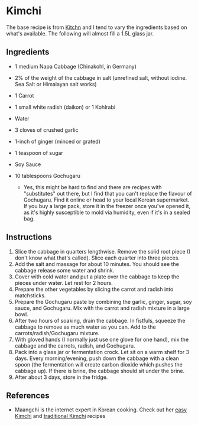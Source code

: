 # Kimchi

The base recipe is from [Kitchn](https://www.thekitchn.com/how-to-make-easy-kimchi-at-home-189390) and I tend to vary the ingredients based on what's available. The following will almost fill a 1.5L glass jar.



## Ingredients

* 1 medium Napa Cabbage (Chinakohl, in Germany)

* 2% of the weight of the cabbage in salt (unrefined salt, without iodine. Sea Salt or Himalayan salt works)

* 1 Carrot

* 1 small white radish (daikon) or 1 Kohlrabi

* Water

* 3 cloves of crushed garlic

* 1-inch of ginger (minced or grated)

* 1 teaspoon of sugar

* Soy Sauce

* 10 tablespoons Gochugaru

  * Yes, this might be hard to find and there are recipes with "substitutes" out there, but I find that you can't replace the flavour of Gochugaru. Find it online or head to your local Korean supermarket. If you buy a large pack, store it in the freezer once you've opened it, as it's highly susceptible to mold via humidity, even if it's in a sealed bag.

  

## Instructions

1. Slice the cabbage in quarters lengthwise. Remove the solid root piece (I don't know what that's called). Slice each quarter into three pieces.
2. Add the salt and massage for about 10 minutes. You should see the cabbage release some water and shrink. 
3. Cover with cold water and put a plate over the cabbage to keep the pieces under water. Let rest for 2 hours.
4. Prepare the other vegetables by slicing the carrot and radish into matchsticks.
5. Prepare the Gochugaru paste by combining the garlic, ginger, sugar, soy sauce, and Gochugaru. Mix with the carrot and radish mixture in a large bowl.
6. After two hours of soaking, drain the cabbage. In fistfuls, squeeze the cabbage to remove as much water as you can. Add to the carrots/radish/Gochugaru mixture.
7. With gloved hands (I normally just use one glove for one hand), mix the cabbage and the carrots, radish, and Gochugaru. 
8. Pack into a glass jar or fermentation crock. Let sit on a warm shelf for 3 days. Every morning/evening, push down the cabbage with a clean spoon (the fermentation will create carbon dioxide which pushes the cabbage up). If there is brine, the cabbage should sit under the brine.
9. After about 3 days, store in the fridge.



## References

* Maangchi is the internet expert in Korean cooking. Check out her [easy Kimchi](https://www.maangchi.com/recipe/easy-kimchi) and [traditional Kimchi](https://www.maangchi.com/recipe/tongbaechu-kimchi) recipes
